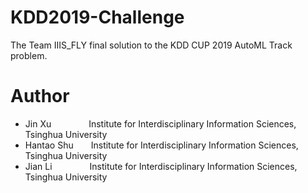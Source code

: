 # KDD2019-Challenge
The Team IIIS_FLY final solution to the KDD CUP 2019 AutoML Track problem.
# Author
- Jin Xu &emsp;&emsp;&emsp;&emsp;Institute for Interdisciplinary Information Sciences, Tsinghua University
- Hantao Shu&emsp;&emsp;Institute for Interdisciplinary Information Sciences, Tsinghua University
- Jian Li &emsp;&emsp;&emsp;&emsp;Institute for Interdisciplinary Information Sciences, Tsinghua University

